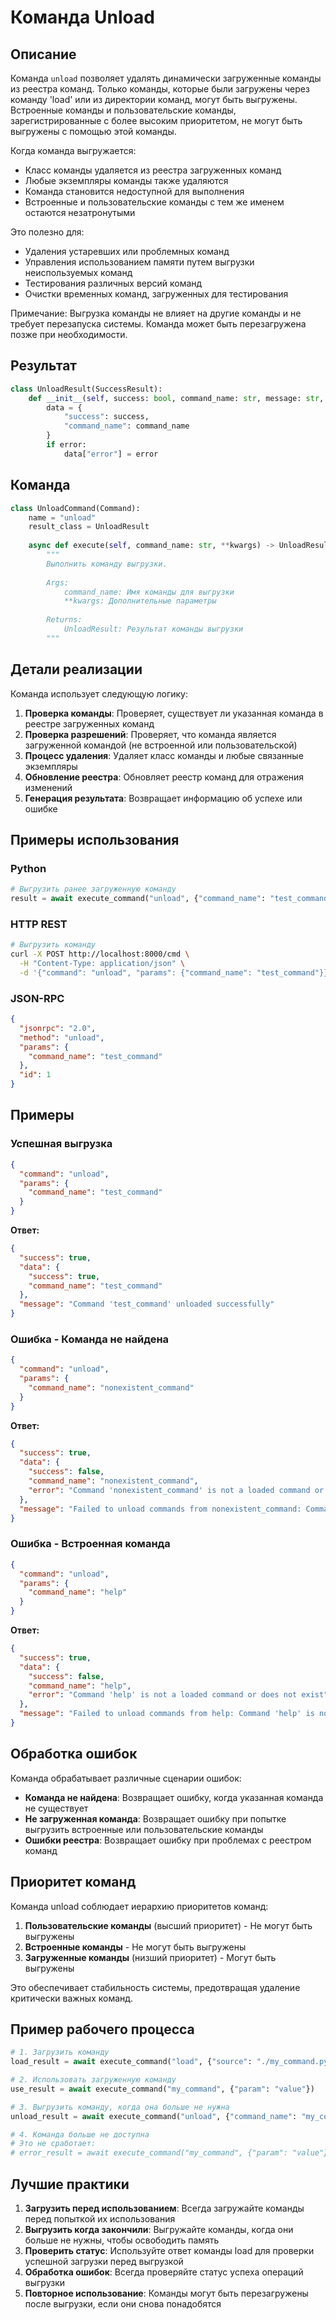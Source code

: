 # Команда Unload

## Описание

Команда `unload` позволяет удалять динамически загруженные команды из реестра команд. Только команды, которые были загружены через команду 'load' или из директории команд, могут быть выгружены. Встроенные команды и пользовательские команды, зарегистрированные с более высоким приоритетом, не могут быть выгружены с помощью этой команды.

Когда команда выгружается:
- Класс команды удаляется из реестра загруженных команд
- Любые экземпляры команды также удаляются
- Команда становится недоступной для выполнения
- Встроенные и пользовательские команды с тем же именем остаются незатронутыми

Это полезно для:
- Удаления устаревших или проблемных команд
- Управления использованием памяти путем выгрузки неиспользуемых команд
- Тестирования различных версий команд
- Очистки временных команд, загруженных для тестирования

Примечание: Выгрузка команды не влияет на другие команды и не требует перезапуска системы. Команда может быть перезагружена позже при необходимости.

## Результат

```python
class UnloadResult(SuccessResult):
    def __init__(self, success: bool, command_name: str, message: str, error: Optional[str] = None):
        data = {
            "success": success,
            "command_name": command_name
        }
        if error:
            data["error"] = error
```

## Команда

```python
class UnloadCommand(Command):
    name = "unload"
    result_class = UnloadResult
    
    async def execute(self, command_name: str, **kwargs) -> UnloadResult:
        """
        Выполнить команду выгрузки.
        
        Args:
            command_name: Имя команды для выгрузки
            **kwargs: Дополнительные параметры
            
        Returns:
            UnloadResult: Результат команды выгрузки
        """
```

## Детали реализации

Команда использует следующую логику:

1. **Проверка команды**: Проверяет, существует ли указанная команда в реестре загруженных команд
2. **Проверка разрешений**: Проверяет, что команда является загруженной командой (не встроенной или пользовательской)
3. **Процесс удаления**: Удаляет класс команды и любые связанные экземпляры
4. **Обновление реестра**: Обновляет реестр команд для отражения изменений
5. **Генерация результата**: Возвращает информацию об успехе или ошибке

## Примеры использования

### Python

```python
# Выгрузить ранее загруженную команду
result = await execute_command("unload", {"command_name": "test_command"})
```

### HTTP REST

```bash
# Выгрузить команду
curl -X POST http://localhost:8000/cmd \
  -H "Content-Type: application/json" \
  -d '{"command": "unload", "params": {"command_name": "test_command"}}'
```

### JSON-RPC

```json
{
  "jsonrpc": "2.0",
  "method": "unload",
  "params": {
    "command_name": "test_command"
  },
  "id": 1
}
```

## Примеры

### Успешная выгрузка

```json
{
  "command": "unload",
  "params": {
    "command_name": "test_command"
  }
}
```

**Ответ:**
```json
{
  "success": true,
  "data": {
    "success": true,
    "command_name": "test_command"
  },
  "message": "Command 'test_command' unloaded successfully"
}
```

### Ошибка - Команда не найдена

```json
{
  "command": "unload",
  "params": {
    "command_name": "nonexistent_command"
  }
}
```

**Ответ:**
```json
{
  "success": true,
  "data": {
    "success": false,
    "command_name": "nonexistent_command",
    "error": "Command 'nonexistent_command' is not a loaded command or does not exist"
  },
  "message": "Failed to unload commands from nonexistent_command: Command 'nonexistent_command' is not a loaded command or does not exist"
}
```

### Ошибка - Встроенная команда

```json
{
  "command": "unload",
  "params": {
    "command_name": "help"
  }
}
```

**Ответ:**
```json
{
  "success": true,
  "data": {
    "success": false,
    "command_name": "help",
    "error": "Command 'help' is not a loaded command or does not exist"
  },
  "message": "Failed to unload commands from help: Command 'help' is not a loaded command or does not exist"
}
```

## Обработка ошибок

Команда обрабатывает различные сценарии ошибок:

- **Команда не найдена**: Возвращает ошибку, когда указанная команда не существует
- **Не загруженная команда**: Возвращает ошибку при попытке выгрузить встроенные или пользовательские команды
- **Ошибки реестра**: Возвращает ошибку при проблемах с реестром команд

## Приоритет команд

Команда unload соблюдает иерархию приоритетов команд:

1. **Пользовательские команды** (высший приоритет) - Не могут быть выгружены
2. **Встроенные команды** - Не могут быть выгружены
3. **Загруженные команды** (низший приоритет) - Могут быть выгружены

Это обеспечивает стабильность системы, предотвращая удаление критически важных команд.

## Пример рабочего процесса

```python
# 1. Загрузить команду
load_result = await execute_command("load", {"source": "./my_command.py"})

# 2. Использовать загруженную команду
use_result = await execute_command("my_command", {"param": "value"})

# 3. Выгрузить команду, когда она больше не нужна
unload_result = await execute_command("unload", {"command_name": "my_command"})

# 4. Команда больше не доступна
# Это не сработает:
# error_result = await execute_command("my_command", {"param": "value"})
```

## Лучшие практики

1. **Загрузить перед использованием**: Всегда загружайте команды перед попыткой их использования
2. **Выгрузить когда закончили**: Выгружайте команды, когда они больше не нужны, чтобы освободить память
3. **Проверить статус**: Используйте ответ команды load для проверки успешной загрузки перед выгрузкой
4. **Обработка ошибок**: Всегда проверяйте статус успеха операций выгрузки
5. **Повторное использование**: Команды могут быть перезагружены после выгрузки, если они снова понадобятся 